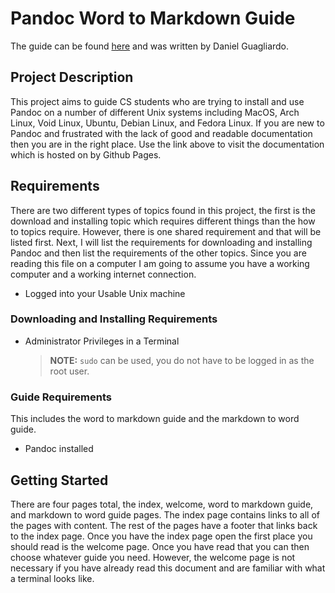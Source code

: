 # Pandoc Word to Markdown Guide

The guide can be found [here](https://guagliardod.github.io/engl3814_a2/) and was written by Daniel Guagliardo.

## Project Description

This project aims to guide CS students who are trying to install and use Pandoc on a number of different Unix systems including MacOS, Arch Linux, Void Linux, Ubuntu, Debian Linux, and Fedora Linux.  If you are new to Pandoc and frustrated with the lack of good and readable documentation then you are in the right place.  Use the link above to visit the documentation which is hosted on by Github Pages.

## Requirements

There are two different types of topics found in this project, the first is the download and installing topic which requires different things than the how to topics require.  However, there is one shared requirement and that will be listed first.  Next, I will list the requirements for downloading and installing Pandoc and then list the requirements of the other topics.  Since you are reading this file on a computer I am going to assume you have a working computer and a working internet connection.

- Logged into your Usable Unix machine

### Downloading and Installing Requirements 

- Administrator Privileges in a Terminal
  > **NOTE:** `sudo` can be used, you do not have to be logged in as the root user.

### Guide Requirements

This includes the word to markdown guide and the markdown to word guide.

- Pandoc installed

## Getting Started

There are four pages total, the index, welcome, word to markdown guide, and markdown to word guide pages.  The index page contains links to all of the pages with content.  The rest of the pages have a footer that links back to the index page.  Once you have the index page open the first place you should read is the welcome page.  Once you have read that you can then choose whatever guide you need.  However, the welcome page is not necessary if you have already read this document and are familiar with what a terminal looks like.
